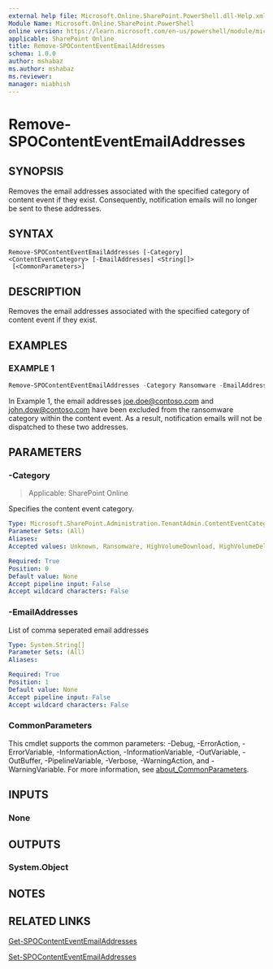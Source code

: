 ```yaml
---
external help file: Microsoft.Online.SharePoint.PowerShell.dll-Help.xml
Module Name: Microsoft.Online.SharePoint.PowerShell
online version: https://learn.microsoft.com/en-us/powershell/module/microsoft.online.sharepoint.powershell/remove-spocontenteventemailaddresses
applicable: SharePoint Online
title: Remove-SPOContentEventEmailAddresses
schema: 1.0.0
author: mshabaz
ms.author: mshabaz
ms.reviewer:
manager: miabhish
---
```


# Remove-SPOContentEventEmailAddresses

## SYNOPSIS

Removes the email addresses associated with the specified category of content event if they exist. Consequently, notification emails will no longer be sent to these addresses.

## SYNTAX

```
Remove-SPOContentEventEmailAddresses [-Category] <ContentEventCategory> [-EmailAddresses] <String[]>
 [<CommonParameters>]
```

## DESCRIPTION

Removes the email addresses associated with the specified category of content event if they exist.

## EXAMPLES

### EXAMPLE 1

```powershell
Remove-SPOContentEventEmailAddresses -Category Ransomware -EmailAddresses "Joe.Doe@contoso.com", "John.Dow@contoso.com"
```

In Example 1, the email addresses joe.doe@contoso.com and john.dow@contoso.com have been excluded from the ransomware category within the content event. As a result, notification emails will not be dispatched to these two addresses.

## PARAMETERS

### -Category

> Applicable: SharePoint Online

Specifies the content event category.

```yaml
Type: Microsoft.SharePoint.Administration.TenantAdmin.ContentEventCategory
Parameter Sets: (All)
Aliases:
Accepted values: Unknown, Ransomware, HighVolumeDownload, HighVolumeDelete, HighVolumeShare

Required: True
Position: 0
Default value: None
Accept pipeline input: False
Accept wildcard characters: False
```

### -EmailAddresses

List of comma seperated email addresses

```yaml
Type: System.String[]
Parameter Sets: (All)
Aliases:

Required: True
Position: 1
Default value: None
Accept pipeline input: False
Accept wildcard characters: False
```

### CommonParameters
This cmdlet supports the common parameters: -Debug, -ErrorAction, -ErrorVariable, -InformationAction, -InformationVariable, -OutVariable, -OutBuffer, -PipelineVariable, -Verbose, -WarningAction, and -WarningVariable. For more information, see [about_CommonParameters](https://go.microsoft.com/fwlink/?LinkID=113216).

## INPUTS

### None

## OUTPUTS

### System.Object

## NOTES

## RELATED LINKS

[Get-SPOContentEventEmailAddresses](Get-SPOContentEventEmailAddresses.md)

[Set-SPOContentEventEmailAddresses](Set-SPOContentEventEmailAddresses.md)
